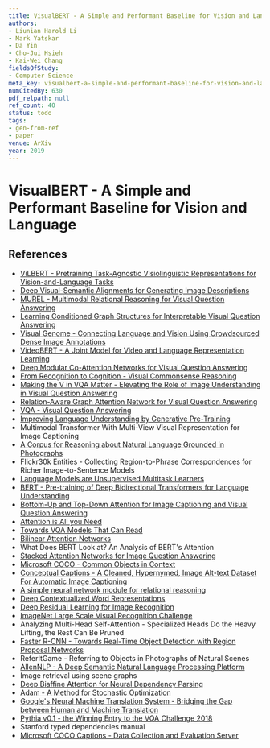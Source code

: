 ```yaml
---
title: VisualBERT - A Simple and Performant Baseline for Vision and Language
authors:
- Liunian Harold Li
- Mark Yatskar
- Da Yin
- Cho-Jui Hsieh
- Kai-Wei Chang
fieldsOfStudy:
- Computer Science
meta_key: visualbert-a-simple-and-performant-baseline-for-vision-and-language
numCitedBy: 630
pdf_relpath: null
ref_count: 40
status: todo
tags:
- gen-from-ref
- paper
venue: ArXiv
year: 2019
---
```


# VisualBERT - A Simple and Performant Baseline for Vision and Language

## References

- [ViLBERT - Pretraining Task-Agnostic Visiolinguistic Representations for Vision-and-Language Tasks](./vilbert-pretraining-task-agnostic-visiolinguistic-representations-for-vision-and-language-tasks.md)
- [Deep Visual-Semantic Alignments for Generating Image Descriptions](./deep-visual-semantic-alignments-for-generating-image-descriptions.md)
- [MUREL - Multimodal Relational Reasoning for Visual Question Answering](./murel-multimodal-relational-reasoning-for-visual-question-answering.md)
- [Learning Conditioned Graph Structures for Interpretable Visual Question Answering](./learning-conditioned-graph-structures-for-interpretable-visual-question-answering.md)
- [Visual Genome - Connecting Language and Vision Using Crowdsourced Dense Image Annotations](./visual-genome-connecting-language-and-vision-using-crowdsourced-dense-image-annotations.md)
- [VideoBERT - A Joint Model for Video and Language Representation Learning](./videobert-a-joint-model-for-video-and-language-representation-learning.md)
- [Deep Modular Co-Attention Networks for Visual Question Answering](./deep-modular-co-attention-networks-for-visual-question-answering.md)
- [From Recognition to Cognition - Visual Commonsense Reasoning](./from-recognition-to-cognition-visual-commonsense-reasoning.md)
- [Making the V in VQA Matter - Elevating the Role of Image Understanding in Visual Question Answering](./making-the-v-in-vqa-matter-elevating-the-role-of-image-understanding-in-visual-question-answering.md)
- [Relation-Aware Graph Attention Network for Visual Question Answering](./relation-aware-graph-attention-network-for-visual-question-answering.md)
- [VQA - Visual Question Answering](./vqa-visual-question-answering.md)
- [Improving Language Understanding by Generative Pre-Training](./improving-language-understanding-by-generative-pre-training.md)
- Multimodal Transformer With Multi-View Visual Representation for Image Captioning
- [A Corpus for Reasoning about Natural Language Grounded in Photographs](./a-corpus-for-reasoning-about-natural-language-grounded-in-photographs.md)
- Flickr30k Entities - Collecting Region-to-Phrase Correspondences for Richer Image-to-Sentence Models
- [Language Models are Unsupervised Multitask Learners](./language-models-are-unsupervised-multitask-learners.md)
- [BERT - Pre-training of Deep Bidirectional Transformers for Language Understanding](./bert-pre-training-of-deep-bidirectional-transformers-for-language-understanding.md)
- [Bottom-Up and Top-Down Attention for Image Captioning and Visual Question Answering](./bottom-up-and-top-down-attention-for-image-captioning-and-visual-question-answering.md)
- [Attention is All you Need](./attention-is-all-you-need.md)
- [Towards VQA Models That Can Read](./towards-vqa-models-that-can-read.md)
- [Bilinear Attention Networks](./bilinear-attention-networks.md)
- What Does BERT Look at? An Analysis of BERT's Attention
- [Stacked Attention Networks for Image Question Answering](./stacked-attention-networks-for-image-question-answering.md)
- [Microsoft COCO - Common Objects in Context](./microsoft-coco-common-objects-in-context.md)
- [Conceptual Captions - A Cleaned, Hypernymed, Image Alt-text Dataset For Automatic Image Captioning](./conceptual-captions-a-cleaned-hypernymed-image-alt-text-dataset-for-automatic-image-captioning.md)
- [A simple neural network module for relational reasoning](./a-simple-neural-network-module-for-relational-reasoning.md)
- [Deep Contextualized Word Representations](./deep-contextualized-word-representations.md)
- [Deep Residual Learning for Image Recognition](./deep-residual-learning-for-image-recognition.md)
- [ImageNet Large Scale Visual Recognition Challenge](./imagenet-large-scale-visual-recognition-challenge.md)
- Analyzing Multi-Head Self-Attention - Specialized Heads Do the Heavy Lifting, the Rest Can Be Pruned
- [Faster R-CNN - Towards Real-Time Object Detection with Region Proposal Networks](./faster-r-cnn-towards-real-time-object-detection-with-region-proposal-networks.md)
- ReferItGame - Referring to Objects in Photographs of Natural Scenes
- [AllenNLP - A Deep Semantic Natural Language Processing Platform](./allennlp-a-deep-semantic-natural-language-processing-platform.md)
- Image retrieval using scene graphs
- [Deep Biaffine Attention for Neural Dependency Parsing](./deep-biaffine-attention-for-neural-dependency-parsing.md)
- [Adam - A Method for Stochastic Optimization](./adam-a-method-for-stochastic-optimization.md)
- [Google's Neural Machine Translation System - Bridging the Gap between Human and Machine Translation](./google-s-neural-machine-translation-system-bridging-the-gap-between-human-and-machine-translation.md)
- [Pythia v0.1 - the Winning Entry to the VQA Challenge 2018](./pythia-v0-1-the-winning-entry-to-the-vqa-challenge-2018.md)
- Stanford typed dependencies manual
- [Microsoft COCO Captions - Data Collection and Evaluation Server](./microsoft-coco-captions-data-collection-and-evaluation-server.md)
